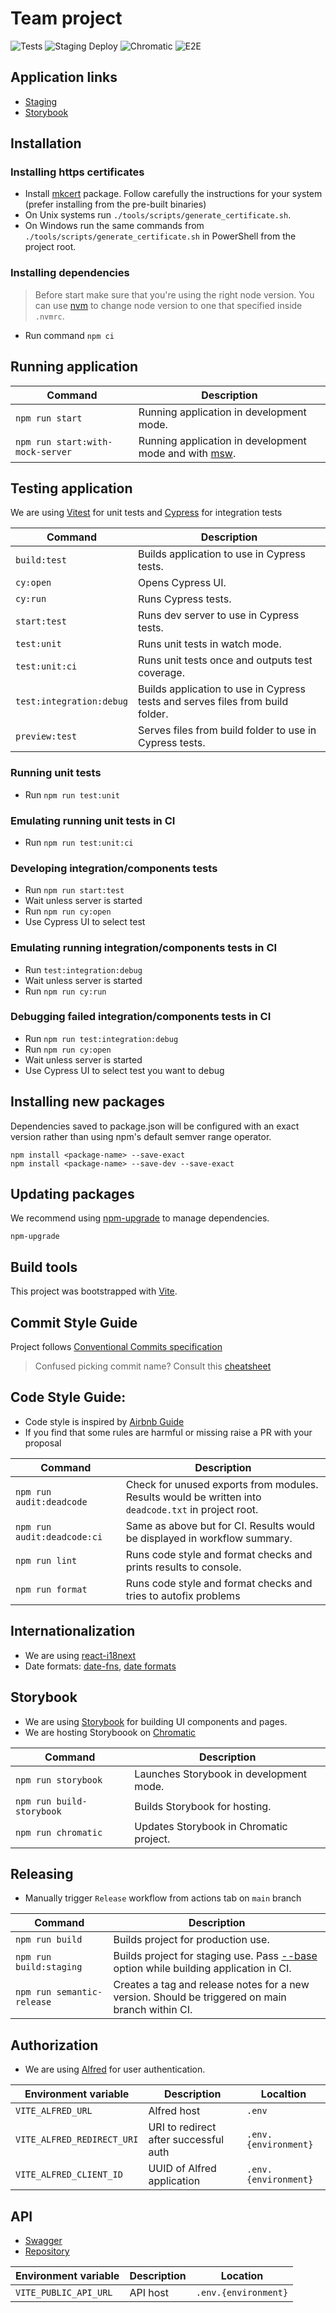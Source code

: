 # Team project

![Tests](https://github.com/cybergizer-hq/team-front/actions/workflows/code_quality.yml/badge.svg?branch=main)
![Staging Deploy](https://github.com/cybergizer-hq/team-front/actions/workflows/deploy_staging.yml/badge.svg?branch=main)
![Chromatic](https://github.com/cybergizer-hq/team-front/actions/workflows/chromatic.yml/badge.svg?branch=main)
![E2E](https://github.com/cybergizer-hq/team-front/actions/workflows/cypress.yml/badge.svg?branch=main)

## Application links

- [Staging](https://d2xyex20ve59hj.cloudfront.net/)
- [Storybook](https://main--63494e41f8bea2d9d59c6279.chromatic.com/)

## Installation

### Installing https certificates

- Install [mkcert](https://github.com/FiloSottile/mkcert) package. Follow carefully the instructions for your system (prefer installing from the pre-built binaries)
- On Unix systems run `./tools/scripts/generate_certificate.sh`.
- On Windows run the same commands from `./tools/scripts/generate_certificate.sh` in PowerShell from the project root.

### Installing dependencies

> Before start make sure that you're using the right node version.
> You can use [nvm](https://github.com/nvm-sh/nvm) to change node version to one that specified inside `.nvmrc`.

- Run command `npm ci`

## Running application

| Command                          | Description                                                                |
| -------------------------------- | -------------------------------------------------------------------------- |
| `npm run start`                  | Running application in development mode.                                   |
| `npm run start:with-mock-server` | Running application in development mode and with [msw](https://mswjs.io/). |

## Testing application

We are using [Vitest](https://vitest.dev/) for unit tests and [Cypress](https://docs.cypress.io/guides/getting-started/installing-cypress) for integration tests

| Command                  | Description                                                                    |
| ------------------------ | ------------------------------------------------------------------------------ |
| `build:test`             | Builds application to use in Cypress tests.                                    |
| `cy:open`                | Opens Cypress UI.                                                              |
| `cy:run`                 | Runs Cypress tests.                                                            |
| `start:test`             | Runs dev server to use in Cypress tests.                                       |
| `test:unit`              | Runs unit tests in watch mode.                                                 |
| `test:unit:ci`           | Runs unit tests once and outputs test coverage.                                |
| `test:integration:debug` | Builds application to use in Cypress tests and serves files from build folder. |
| `preview:test`           | Serves files from build folder to use in Cypress tests.                        |

### Running unit tests

- Run `npm run test:unit`

### Emulating running unit tests in CI

- Run `npm run test:unit:ci`

### Developing integration/components tests

- Run `npm run start:test`
- Wait unless server is started
- Run `npm run cy:open`
- Use Cypress UI to select test

### Emulating running integration/components tests in CI

- Run `test:integration:debug`
- Wait unless server is started
- Run `npm run cy:run`

### Debugging failed integration/components tests in CI

- Run `npm run test:integration:debug`
- Run `npm run cy:open`
- Wait unless server is started
- Use Cypress UI to select test you want to debug

## Installing new packages

Dependencies saved to package.json will be configured with an exact version rather than using npm's default semver range operator.

```shell
npm install <package-name> --save-exact
npm install <package-name> --save-dev --save-exact
```

## Updating packages

We recommend using [npm-upgrade](https://www.npmjs.com/package/npm-upgrade) to manage dependencies.

```shell
npm-upgrade
```

## Build tools

This project was bootstrapped with [Vite](https://vitejs.dev/).

## Commit Style Guide

Project follows [Conventional Commits specification](https://www.conventionalcommits.org/en/v1.0.0/)

> Confused picking commit name? Consult this [cheatsheet](https://kapeli.com/cheat_sheets/Conventional_Commits.docset/Contents/Resources/Documents/index)

## Code Style Guide:

- Code style is inspired by [Airbnb Guide](https://github.com/airbnb/javascript#airbnb-javascript-style-guide)
- If you find that some rules are harmful or missing raise a PR with your proposal

| Command                     | Description                                                                                          |
| --------------------------- | ---------------------------------------------------------------------------------------------------- |
| `npm run audit:deadcode`    | Check for unused exports from modules. Results would be written into `deadcode.txt` in project root. |
| `npm run audit:deadcode:ci` | Same as above but for CI. Results would be displayed in workflow summary.                            |
| `npm run lint`              | Runs code style and format checks and prints results to console.                                     |
| `npm run format`            | Runs code style and format checks and tries to autofix problems                                      |

## Internationalization

- We are using [react-i18next](https://react.i18next.com/)
- Date formats: [date-fns](https://date-fns.org/), [date formats](https://date-fns.org/v2.29.3/docs/format)

## Storybook

- We are using [Storybook](https://storybook.js.org/docs/react/writing-stories/introduction) for building UI components and pages.
- We are hosting Storyboook on [Chromatic](https://www.chromatic.com/library?appId=63494e41f8bea2d9d59c6279)

| Command                   | Description                             |
| ------------------------- | --------------------------------------- |
| `npm run storybook`       | Launches Storybook in development mode. |
| `npm run build-storybook` | Builds Storybook for hosting.           |
| `npm run chromatic`       | Updates Storybook in Chromatic project. |

## Releasing

- Manually trigger `Release` workflow from actions tab on `main` branch

| Command                    | Description                                                                                                                                |
| -------------------------- | ------------------------------------------------------------------------------------------------------------------------------------------ |
| `npm run build`            | Builds project for production use.                                                                                                         |
| `npm run build:staging`    | Builds project for staging use. Pass [--base](https://vitejs.dev/config/shared-options.html#base) option while building application in CI. |
| `npm run semantic-release` | Creates a tag and release notes for a new version. Should be triggered on main branch within CI.                                           |

## Authorization

- We are using [Alfred](https://github.com/cybergizer-hq/alfred#on-the-frontend) for user authentication.

| Environment variable       | Description                           | Localtion            |
| -------------------------- | ------------------------------------- | -------------------- |
| `VITE_ALFRED_URL`          | Alfred host                           | `.env`               |
| `VITE_ALFRED_REDIRECT_URI` | URI to redirect after successful auth | `.env.{environment}` |
| `VITE_ALFRED_CLIENT_ID`    | UUID of Alfred application            | `.env.{environment}` |

## API

- [Swagger](https://team-stage.cybergizer.com/docs)
- [Repository](https://github.com/cybergizer-hq/team)

| Environment variable  | Description | Location             |
| --------------------- | ----------- | -------------------- |
| `VITE_PUBLIC_API_URL` | API host    | `.env.{environment}` |
